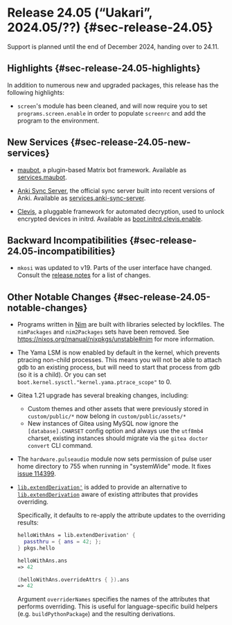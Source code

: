 # Release 24.05 (“Uakari”, 2024.05/??) {#sec-release-24.05}

Support is planned until the end of December 2024, handing over to 24.11.

## Highlights {#sec-release-24.05-highlights}

In addition to numerous new and upgraded packages, this release has the following highlights:

<!-- To avoid merge conflicts, consider adding your item at an arbitrary place in the list instead. -->

- `screen`'s module has been cleaned, and will now require you to set `programs.screen.enable` in order to populate `screenrc` and add the program to the environment.

## New Services {#sec-release-24.05-new-services}

<!-- To avoid merge conflicts, consider adding your item at an arbitrary place in the list instead. -->

- [maubot](https://github.com/maubot/maubot), a plugin-based Matrix bot framework. Available as [services.maubot](#opt-services.maubot.enable).

- [Anki Sync Server](https://docs.ankiweb.net/sync-server.html), the official sync server built into recent versions of Anki. Available as [services.anki-sync-server](#opt-services.anki-sync-server.enable).

- [Clevis](https://github.com/latchset/clevis), a pluggable framework for automated decryption, used to unlock encrypted devices in initrd. Available as [boot.initrd.clevis.enable](#opt-boot.initrd.clevis.enable).

## Backward Incompatibilities {#sec-release-24.05-incompatibilities}

<!-- To avoid merge conflicts, consider adding your item at an arbitrary place in the list instead. -->

- `mkosi` was updated to v19. Parts of the user interface have changed. Consult the
  [release notes](https://github.com/systemd/mkosi/releases/tag/v19) for a list of changes.

## Other Notable Changes {#sec-release-24.05-notable-changes}

<!-- To avoid merge conflicts, consider adding your item at an arbitrary place in the list instead. -->

- Programs written in [Nim](https://nim-lang.org/) are built with libraries selected by lockfiles.
  The `nimPackages` and `nim2Packages` sets have been removed.
  See https://nixos.org/manual/nixpkgs/unstable#nim for more information.

- The Yama LSM is now enabled by default in the kernel, which prevents ptracing
  non-child processes. This means you will not be able to attach gdb to an
  existing process, but will need to start that process from gdb (so it is a
  child). Or you can set `boot.kernel.sysctl."kernel.yama.ptrace_scope"` to 0.

- Gitea 1.21 upgrade has several breaking changes, including:
  - Custom themes and other assets that were previously stored in `custom/public/*` now belong in `custom/public/assets/*`
  - New instances of Gitea using MySQL now ignore the `[database].CHARSET` config option and always use the `utf8mb4` charset, existing instances should migrate via the `gitea doctor convert` CLI command.

- The `hardware.pulseaudio` module now sets permission of pulse user home directory to 755 when running in "systemWide" mode. It fixes [issue 114399](https://github.com/NixOS/nixpkgs/issues/114399).

- [`lib.extendDerivation'`](https://nixos.org/manual/nixpkgs/unstable#function-library-lib.customisation.extendDerivation-prime) is added to provide an alternative to [`lib.extendDerivation`](https://nixos.org/manual/nixpkgs/unstable#function-library-lib.customisation.extendDerivation) aware of existing attributes that provides overriding.

  Specifically, it defaults to re-apply the attribute updates to the overriding results:
  ```nix
  helloWithAns = lib.extendDerivation' {
    passthru = { ans = 42; };
  } pkgs.hello

  helloWithAns.ans
  => 42

  (helloWithAns.overrideAttrs { }).ans
  => 42
  ```

  Argument `overriderNames` specifies the names of the attributes that performs overriding. This is useful for language-specific build helpers (e.g. `buildPythonPackage`) and the resulting derivations.
